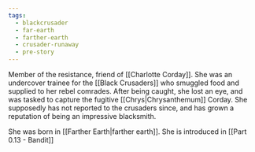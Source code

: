 ```yaml
---
tags:
  - blackcrusader
  - far-earth
  - farther-earth
  - crusader-runaway
  - pre-story
---
```

Member of the resistance, friend of [[Charlotte Corday]]. She was an undercover trainee for the [[Black Crusaders]] who smuggled food and supplied to her rebel comrades. After being caught, she lost an eye, and was tasked to capture the fugitive [[Chrys|Chrysanthemum]] Corday. She supposedly has not reported to the crusaders since, and has grown a reputation of being an impressive blacksmith. 

She was born in [[Farther Earth|farther earth]]. She is introduced in [[Part 0.13 - Bandit]]